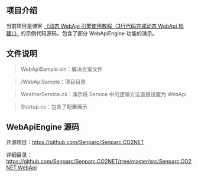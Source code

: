 ## 项目介绍
当前项目是博客 [《动态 WebApi 引擎使用教程（3行代码完成动态 WebApi 构建）》](https://www.cnblogs.com/szw/p/WebApiEngine.html) 的示例代码源码，包含了部分 WebApiEngine 功能的演示。

## 文件说明

> WebApiSample.sln：解决方案文件

> /WebApiSample：项目目录

> WeatherService.cs：演示将 Service 中的逻辑方法直接设置为 WebApi

> Startup.cs：包含了配置展示

## WebApiEngine 源码

开源项目：https://github.com/Senparc/Senparc.CO2NET

详细目录：https://github.com/Senparc/Senparc.CO2NET/tree/master/src/Senparc.CO2NET.WebApi